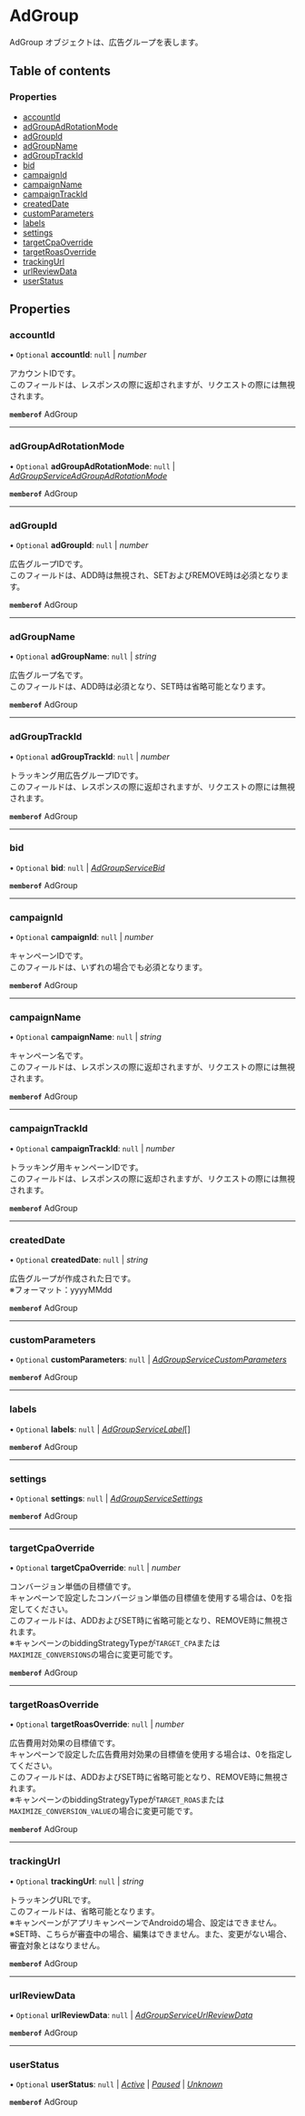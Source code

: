 # AdGroup


<div lang=\"ja\">AdGroup オブジェクトは、広告グループを表します。</div> 

## Table of contents

### Properties

- [accountId](adgroup.md#accountid)
- [adGroupAdRotationMode](adgroup.md#adgroupadrotationmode)
- [adGroupId](adgroup.md#adgroupid)
- [adGroupName](adgroup.md#adgroupname)
- [adGroupTrackId](adgroup.md#adgrouptrackid)
- [bid](adgroup.md#bid)
- [campaignId](adgroup.md#campaignid)
- [campaignName](adgroup.md#campaignname)
- [campaignTrackId](adgroup.md#campaigntrackid)
- [createdDate](adgroup.md#createddate)
- [customParameters](adgroup.md#customparameters)
- [labels](adgroup.md#labels)
- [settings](adgroup.md#settings)
- [targetCpaOverride](adgroup.md#targetcpaoverride)
- [targetRoasOverride](adgroup.md#targetroasoverride)
- [trackingUrl](adgroup.md#trackingurl)
- [urlReviewData](adgroup.md#urlreviewdata)
- [userStatus](adgroup.md#userstatus)

## Properties

### accountId

• `Optional` **accountId**: ``null`` \| *number*

<div lang=\"ja\">アカウントIDです。<br> このフィールドは、レスポンスの際に返却されますが、リクエストの際には無視されます。</div> 

**`memberof`** AdGroup

___

### adGroupAdRotationMode

• `Optional` **adGroupAdRotationMode**: ``null`` \| [*AdGroupServiceAdGroupAdRotationMode*](adgroupserviceadgroupadrotationmode.md)

**`memberof`** AdGroup

___

### adGroupId

• `Optional` **adGroupId**: ``null`` \| *number*

<div lang=\"ja\">広告グループIDです。<br> このフィールドは、ADD時は無視され、SETおよびREMOVE時は必須となります。</div> 

**`memberof`** AdGroup

___

### adGroupName

• `Optional` **adGroupName**: ``null`` \| *string*

<div lang=\"ja\">広告グループ名です。<br> このフィールドは、ADD時は必須となり、SET時は省略可能となります。</div> 

**`memberof`** AdGroup

___

### adGroupTrackId

• `Optional` **adGroupTrackId**: ``null`` \| *number*

<div lang=\"ja\">トラッキング用広告グループIDです。<br> このフィールドは、レスポンスの際に返却されますが、リクエストの際には無視されます。</div> 

**`memberof`** AdGroup

___

### bid

• `Optional` **bid**: ``null`` \| [*AdGroupServiceBid*](adgroupservicebid.md)

**`memberof`** AdGroup

___

### campaignId

• `Optional` **campaignId**: ``null`` \| *number*

<div lang=\"ja\">キャンペーンIDです。<br> このフィールドは、いずれの場合でも必須となります。</div> 

**`memberof`** AdGroup

___

### campaignName

• `Optional` **campaignName**: ``null`` \| *string*

<div lang=\"ja\">キャンペーン名です。<br> このフィールドは、レスポンスの際に返却されますが、リクエストの際には無視されます。</div> 

**`memberof`** AdGroup

___

### campaignTrackId

• `Optional` **campaignTrackId**: ``null`` \| *number*

<div lang=\"ja\">トラッキング用キャンペーンIDです。<br> このフィールドは、レスポンスの際に返却されますが、リクエストの際には無視されます。</div> 

**`memberof`** AdGroup

___

### createdDate

• `Optional` **createdDate**: ``null`` \| *string*

<div lang=\"ja\">広告グループが作成された日です。<br>※フォーマット：yyyyMMdd</div> 

**`memberof`** AdGroup

___

### customParameters

• `Optional` **customParameters**: ``null`` \| [*AdGroupServiceCustomParameters*](adgroupservicecustomparameters.md)

**`memberof`** AdGroup

___

### labels

• `Optional` **labels**: ``null`` \| [*AdGroupServiceLabel*](adgroupservicelabel.md)[]

**`memberof`** AdGroup

___

### settings

• `Optional` **settings**: ``null`` \| [*AdGroupServiceSettings*](adgroupservicesettings.md)

**`memberof`** AdGroup

___

### targetCpaOverride

• `Optional` **targetCpaOverride**: ``null`` \| *number*

<div lang=\"ja\">コンバージョン単価の目標値です。<br> キャンペーンで設定したコンバージョン単価の目標値を使用する場合は、0を指定してください。<br> このフィールドは、ADDおよびSET時に省略可能となり、REMOVE時に無視されます。<br> ※キャンペーンのbiddingStrategyTypeが<code>TARGET_CPA</code>または<code>MAXIMIZE_CONVERSIONS</code>の場合に変更可能です。</div> 

**`memberof`** AdGroup

___

### targetRoasOverride

• `Optional` **targetRoasOverride**: ``null`` \| *number*

<div lang=\"ja\">広告費用対効果の目標値です。<br> キャンペーンで設定した広告費用対効果の目標値を使用する場合は、0を指定してください。<br> このフィールドは、ADDおよびSET時に省略可能となり、REMOVE時に無視されます。<br> ※キャンペーンのbiddingStrategyTypeが<code>TARGET_ROAS</code>または<code>MAXIMIZE_CONVERSION_VALUE</code>の場合に変更可能です。</div> 

**`memberof`** AdGroup

___

### trackingUrl

• `Optional` **trackingUrl**: ``null`` \| *string*

<div lang=\"ja\">トラッキングURLです。<br> このフィールドは、省略可能となります。<br> ※キャンペーンがアプリキャンペーンでAndroidの場合、設定はできません。<br> ※SET時、こちらが審査中の場合、編集はできません。また、変更がない場合、審査対象とはなりません。</div> 

**`memberof`** AdGroup

___

### urlReviewData

• `Optional` **urlReviewData**: ``null`` \| [*AdGroupServiceUrlReviewData*](adgroupserviceurlreviewdata.md)

**`memberof`** AdGroup

___

### userStatus

• `Optional` **userStatus**: ``null`` \| [*Active*](./enums/adgroupserviceuserstatus.md#active) \| [*Paused*](./enums/adgroupserviceuserstatus.md#paused) \| [*Unknown*](./enums/adgroupserviceuserstatus.md#unknown)

**`memberof`** AdGroup
